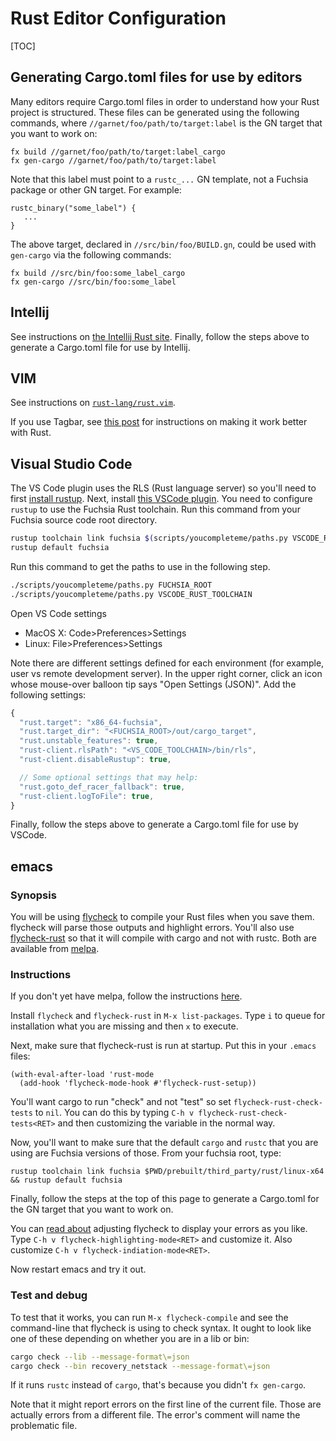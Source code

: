 # Rust Editor Configuration

[TOC]

## Generating Cargo.toml files for use by editors

Many editors require Cargo.toml files in order to understand how your Rust
project is structured. These files can be generated using the following
commands, where `//garnet/foo/path/to/target:label` is the GN target that
you want to work on:

```
fx build //garnet/foo/path/to/target:label_cargo
fx gen-cargo //garnet/foo/path/to/target:label
```

Note that this label must point to a `rustc_...` GN template, not a Fuchsia package or other GN
target. For example:

```
rustc_binary("some_label") {
   ...
}
```

The above target, declared in `//src/bin/foo/BUILD.gn`, could be used with `gen-cargo`
via the following commands:

```
fx build //src/bin/foo:some_label_cargo
fx gen-cargo //src/bin/foo:some_label
```

## Intellij

See instructions on [the Intellij Rust site](https://intellij-rust.github.io/).
Finally, follow the steps above to generate a Cargo.toml file for use by Intellij.

## VIM

See instructions on [`rust-lang/rust.vim`](https://github.com/rust-lang/rust.vim).

If you use Tagbar, see [this post](https://users.rust-lang.org/t/taglist-like-vim-plugin-for-rust/21924/13)
for instructions on making it work better with Rust.

## Visual Studio Code

The VS Code plugin uses the RLS (Rust language server) so you'll need to first
[install rustup](https://rustup.rs/). Next, install [this VSCode plugin].
You need to configure `rustup` to use the Fuchsia Rust toolchain.
Run this command from your Fuchsia source code root directory.

```sh
rustup toolchain link fuchsia $(scripts/youcompleteme/paths.py VSCODE_RUST_TOOLCHAIN)
rustup default fuchsia
```

Run this command to get the paths to use in the following step.
```sh
./scripts/youcompleteme/paths.py FUCHSIA_ROOT
./scripts/youcompleteme/paths.py VSCODE_RUST_TOOLCHAIN
```

Open VS Code settings
  * MacOS X: Code>Preferences>Settings
  * Linux: File>Preferences>Settings

Note there are different settings defined for each environment (for example, user vs remote development server).
In the upper right corner, click an icon whose mouse-over balloon tip says "Open Settings (JSON)".
Add the following settings:

```javascript
{
  "rust.target": "x86_64-fuchsia",
  "rust.target_dir": "<FUCHSIA_ROOT>/out/cargo_target",
  "rust.unstable_features": true,
  "rust-client.rlsPath": "<VS_CODE_TOOLCHAIN>/bin/rls",
  "rust-client.disableRustup": true,

  // Some optional settings that may help:
  "rust.goto_def_racer_fallback": true,
  "rust-client.logToFile": true,
}
```

Finally, follow the steps above to generate a Cargo.toml file for use by VSCode.

[this VSCode plugin]: https://marketplace.visualstudio.com/items?itemName=rust-lang.rust

## emacs

### Synopsis

You will be using [flycheck](https://www.flycheck.org/en/latest/) to compile
your Rust files when you save them.  flycheck will parse those outputs and
highlight errors.  You'll also use
[flycheck-rust](https://github.com/flycheck/flycheck-rust) so that it will
compile with cargo and not with rustc.  Both are available from
[melpa](https://melpa.org/#/).

### Instructions

If you don't yet have melpa, follow the instructions
[here](https://melpa.org/#/getting-started).

Install `flycheck` and `flycheck-rust` in `M-x list-packages`.  Type `i`
to queue for installation what you are missing and then `x` to execute.

Next, make sure that flycheck-rust is run at startup.  Put this in your `.emacs` files:

```elisp
(with-eval-after-load 'rust-mode
  (add-hook 'flycheck-mode-hook #'flycheck-rust-setup))
```

You'll want cargo to run "check" and not "test" so set
`flycheck-rust-check-tests` to `nil`.  You can do this by typing `C-h v
flycheck-rust-check-tests<RET>` and then customizing the variable in the normal
way.

Now, you'll want to make sure that the default `cargo` and `rustc` that you are
using are Fuchsia versions of those.  From your fuchsia root, type:

```elisp
rustup toolchain link fuchsia $PWD/prebuilt/third_party/rust/linux-x64 && rustup default fuchsia
```

Finally, follow the steps at the top of this page to generate a Cargo.toml for the GN target
that you want to work on.

You can [read about](http://www.flycheck.org/en/latest/user/error-reports.html)
adjusting flycheck to display your errors as you like.  Type `C-h v
flycheck-highlighting-mode<RET>` and customize it.  Also customize `C-h v
flycheck-indiation-mode<RET>`.

Now restart emacs and try it out.

### Test and debug

To test that it works, you can run `M-x flycheck-compile` and see the
command-line that flycheck is using to check syntax.  It ought to look like one
of these depending on whether you are in a lib or bin:

```sh
cargo check --lib --message-format\=json
cargo check --bin recovery_netstack --message-format\=json
```

If it runs `rustc` instead of `cargo`, that's because you didn't `fx gen-cargo`.

Note that it might report errors on the first line of the current file.  Those are
actually errors from a different file.  The error's comment will name the
problematic file.
